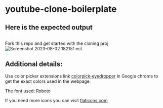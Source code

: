 # youtube-clone-boilerplate
## Here is the expected output
![]()


Fork this repo and get started with the cloning proj![Screenshot 2023-08-02 182151](https://github.com/AaryanPanda/youtube-clone-boilerplate/assets/139621379/66a784fb-159f-480a-ad70-1bfc18114970)
ect.

## Additional details:
Use color picker extensions link [colorpick-eyedropper](https://chrome.google.com/webstore/detail/colorpick-eyedropper/) in Google chrome to get the exact colors used in the webpage.

The font used: Roboto


If you need more icons you can visit [flaticons.com](https://www.flaticon.com/)
